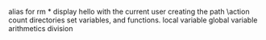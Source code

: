 alias for rm *
display hello with the current user
creating the path \action
count directories
set
 variables, and functions.
local variable
global variable
arithmetics
division
